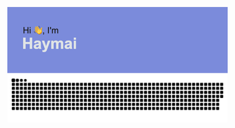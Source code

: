 ![haymai](https://raw.githubusercontent.com/haymaicc/haymaicc/master/haymai.png)
![github contribution grid snake animation](https://raw.githubusercontent.com/haymaicc/haymaicc/output/github-contribution-grid-snake-dark.svg#gh-dark-mode-only)

